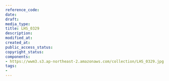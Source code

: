 ```yaml
---
reference_code: 
date: 
draft: 
media_type: 
title: LHS_0329
description: 
modified_at: 
created_at: 
public_access_status: 
copyright_status: 
components:
- https://wwm3.s3.ap-northeast-2.amazonaws.com/collection/LHS_0329.jpg
tags:
- 
---
```

